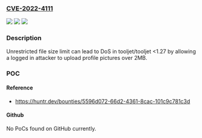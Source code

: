 ### [CVE-2022-4111](https://cve.mitre.org/cgi-bin/cvename.cgi?name=CVE-2022-4111)
![](https://img.shields.io/static/v1?label=Product&message=tooljet%2Ftooljet&color=blue)
![](https://img.shields.io/static/v1?label=Version&message=n%2Fa&color=blue)
![](https://img.shields.io/static/v1?label=Vulnerability&message=CWE-400%20Uncontrolled%20Resource%20Consumption&color=brighgreen)

### Description

Unrestricted file size limit can lead to DoS in tooljet/tooljet <1.27 by allowing a logged in attacker to upload profile pictures over 2MB.

### POC

#### Reference
- https://huntr.dev/bounties/5596d072-66d2-4361-8cac-101c9c781c3d

#### Github
No PoCs found on GitHub currently.

